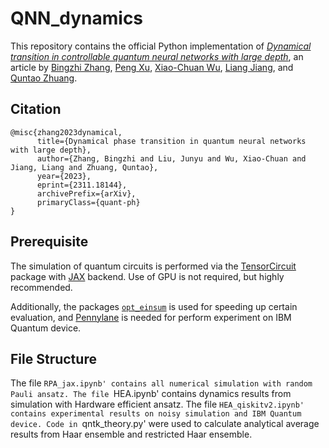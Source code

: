 # QNN_dynamics
This repository contains the official Python implementation of [*Dynamical transition in controllable quantum neural networks with large depth*](https://arxiv.org/abs/2311.18144), an article by [Bingzhi Zhang](https://sites.google.com/view/bingzhi-zhang/home), [Peng Xu](https://francis-hsu.github.io/), [Xiao-Chuan Wu](https://scholar.google.com.hk/citations?user=ADEnvRwAAAAJ&hl=zh-CN), [Liang Jiang](https://pme.uchicago.edu/group/jiang-group), and [Quntao Zhuang](https://sites.usc.edu/zhuang).

## Citation
```
@misc{zhang2023dynamical,
      title={Dynamical phase transition in quantum neural networks with large depth}, 
      author={Zhang, Bingzhi and Liu, Junyu and Wu, Xiao-Chuan and Jiang, Liang and Zhuang, Quntao},
      year={2023},
      eprint={2311.18144},
      archivePrefix={arXiv},
      primaryClass={quant-ph}
}
```

## Prerequisite
The simulation of quantum circuits is performed via the [TensorCircuit](https://tensorcircuit.readthedocs.io/en/latest/#) package with [JAX](https://jax.readthedocs.io/en/latest/notebooks/quickstart.html) backend. Use of GPU is not required, but highly recommended. 

Additionally, the packages [`opt_einsum`](https://optimized-einsum.readthedocs.io/en/stable/) is used for speeding up certain evaluation, and [Pennylane](https://docs.pennylane.ai/en/stable) is needed for perform experiment on IBM Quantum device.



## File Structure
The file `RPA_jax.ipynb' contains all numerical simulation with random Pauli ansatz. The file `HEA.ipynb' contains dynamics results from simulation with Hardware efficient ansatz. The file `HEA_qiskitv2.ipynb' contains experimental results on noisy simulation and IBM Quantum device. Code in `qntk_theory.py' were used to calculate analytical average results from Haar ensemble and restricted Haar ensemble.
